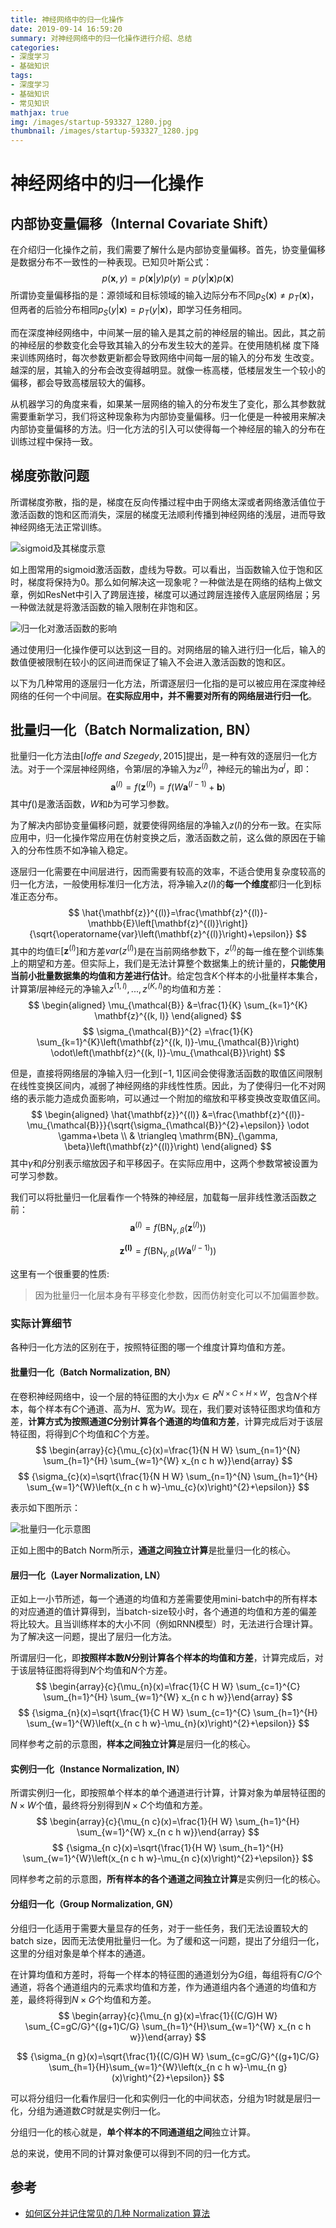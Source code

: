 ```yaml
---
title: 神经网络中的归一化操作
date: 2019-09-14 16:59:20
summary: 对神经网络中的归一化操作进行介绍、总结
categories:
- 深度学习
- 基础知识
tags:
- 深度学习
- 基础知识
- 常见知识
mathjax: true
img: /images/startup-593327_1280.jpg
thumbnail: /images/startup-593327_1280.jpg
---
```


# 神经网络中的归一化操作

## 内部协变量偏移（Internal Covariate Shift）

在介绍归一化操作之前，我们需要了解什么是内部协变量偏移。首先，协变量偏移是数据分布不一致性的一种表现。已知贝叶斯公式：
$$
p(\mathbf{x}, y)=p(\mathbf{x} | y) p(y)=p(y | \mathbf{x}) p(\mathbf{x})
$$
所谓协变量偏移指的是：源领域和目标领域的输入边际分布不同$p_{S}(\mathbf{x}) \neq p_{T}(\mathbf{x})$，但两者的后验分布相同$p_{S}(y | \mathbf{x})=p_{T}(y | \mathbf{x})$，即学习任务相同。

而在深度神经网络中，中间某一层的输入是其之前的神经层的输出。因此，其之前的神经层的参数变化会导致其输入的分布发生较大的差异。在使用随机梯 度下降来训练网络时，每次参数更新都会导致网络中间每一层的输入的分布发 生改变。越深的层，其输入的分布会改变得越明显。就像一栋高楼，低楼层发生一个较小的偏移，都会导致高楼层较大的偏移。

从机器学习的角度来看，如果某一层网络的输入的分布发生了变化，那么其参数就需要重新学习，我们将这种现象称为内部协变量偏移。归一化便是一种被用来解决内部协变量偏移的方法。归一化方法的引入可以使得每一个神经层的输入的分布在训练过程中保持一致。

## 梯度弥散问题

所谓梯度弥散，指的是，梯度在反向传播过程中由于网络太深或者网络激活值位于激活函数的饱和区而消失，深层的梯度无法顺利传播到神经网络的浅层，进而导致神经网络无法正常训练。

![sigmoid及其梯度示意](神经网络中的归一化/1568275983687.png)

如上图常用的sigmoid激活函数，虚线为导数。可以看出，当函数输入位于饱和区时，梯度将保持为0。那么如何解决这一现象呢？一种做法是在网络的结构上做文章，例如ResNet中引入了跨层连接，梯度可以通过跨层连接传入底层网络层；另一种做法就是将激活函数的输入限制在非饱和区。

![归一化对激活函数的影响](神经网络中的归一化/1568276150912.png)

通过使用归一化操作便可以达到这一目的。对网络层的输入进行归一化后，输入的数值便被限制在较小的区间进而保证了输入不会进入激活函数的饱和区。

以下为几种常用的逐层归一化方法，所谓逐层归一化指的是可以被应用在深度神经网络的任何一个中间层。**在实际应用中，并不需要对所有的网络层进行归一化**。

## 批量归一化（Batch Normalization, BN）

批量归一化方法由$[Ioffe \ and\ Szegedy, 2015]$提出，是一种有效的逐层归一化方法。对于一个深层神经网络，令第$l$层的净输入为$z^{(l)}$，神经元的输出为$a^{l}$，即：
$$
\mathbf{a}^{(l)}=f\left(\mathbf{z}^{(l)}\right)=f\left(W \mathbf{a}^{(l-1)}+\mathbf{b}\right)
$$
其中$f()$是激活函数，$W$和$b$为可学习参数。

为了解决内部协变量偏移问题，就要使得网络层的净输入$z{(l)}$的分布一致。在实际应用中，归一化操作常应用在仿射变换之后，激活函数之前，这么做的原因在于输入的分布性质不如净输入稳定。

逐层归一化需要在中间层进行，因而需要有较高的效率，不适合使用复杂度较高的归一化方法，一般使用标准归一化方法，将净输入$z{(l)}$的**每一个维度**都归一化到标准正态分布。
$$
\hat{\mathbf{z}}^{(l)}=\frac{\mathbf{z}^{(l)}-\mathbb{E}\left[\mathbf{z}^{(l)}\right]}{\sqrt{\operatorname{var}\left(\mathbf{z}^{(l)}\right)+\epsilon}}
$$
其中的均值$\mathbb{E}\left[\mathbf{z}^{(l)}\right]$和方差$var(z^{(l)})$是在当前网络参数下，$z^{(l)}$的每一维在整个训练集上的期望和方差。但实际上，我们是无法计算整个数据集上的统计量的，**只能使用当前小批量数据集的均值和方差进行估计**。给定包含$K$个样本的小批量样本集合，计算第$l$层神经元的净输入$z^{(1,l)},...,z^{(K,l)}$的均值和方差：
$$
\begin{aligned} \mu_{\mathcal{B}} &=\frac{1}{K} \sum_{k=1}^{K} \mathbf{z}^{(k, l)} \end{aligned}
$$
$$
\sigma_{\mathcal{B}}^{2} =\frac{1}{K} \sum_{k=1}^{K}\left(\mathbf{z}^{(k, l)}-\mu_{\mathcal{B}}\right) \odot\left(\mathbf{z}^{(k, l)}-\mu_{\mathcal{B}}\right)
$$



但是，直接将网络层的净输入归一化到$[-1,1]$区间会使得激活函数的取值区间限制在线性变换区间内，减弱了神经网络的非线性性质。因此，为了使得归一化不对网络的表示能力造成负面影响，可以通过一个附加的缩放和平移变换改变取值区间。
$$
\begin{aligned} \hat{\mathbf{z}}^{(l)} &=\frac{\mathbf{z}^{(l)}-\mu_{\mathcal{B}}}{\sqrt{\sigma_{\mathcal{B}}^{2}+\epsilon}} \odot \gamma+\beta \\ & \triangleq \mathrm{BN}_{\gamma, \beta}\left(\mathbf{z}^{(l)}\right) \end{aligned}
$$
其中$\gamma$和$\beta$分别表示缩放因子和平移因子。在实际应用中，这两个参数常被设置为可学习参数。

我们可以将批量归一化层看作一个特殊的神经层，加载每一层非线性激活函数之前：
$$
\mathbf{a}^{(l)}=f \left(\mathrm{BN}_{\gamma, \beta}\left(\mathbf{z}^{(l)}\right)\right)
$$

$$
\mathbf{z^{(l)}}=f\left(\mathrm{BN}_{\gamma, \beta} \left(W \mathbf{a}^{(l-1)}\right)\right)
$$



这里有一个很重要的性质:

> 因为批量归一化层本身有平移变化参数，因而仿射变化可以不加偏置参数。

### 实际计算细节

各种归一化方法的区别在于，按照特征图的哪一个维度计算均值和方差。

#### 批量归一化（Batch Normalization, BN）

在卷积神经网络中，设一个层的特征图的大小为$x\in R^{N\times C \times H \times W}$，包含$N$个样本，每个样本有$C$个通道、高为$H$、宽为$W$。现在，我们要对该特征图求均值和方差，**计算方式为按照通道$C$分别计算各个通道的均值和方差**，计算完成后对于该层特征图，将得到$C$个均值和$C$个方差。
$$
\begin{array}{c}{\mu_{c}(x)=\frac{1}{N H W} \sum_{n=1}^{N} \sum_{h=1}^{H} \sum_{w=1}^{W} x_{n c h w}}\end{array}
$$
$$
{\sigma_{c}(x)=\sqrt{\frac{1}{N H W} \sum_{n=1}^{N} \sum_{h=1}^{H} \sum_{w=1}^{W}\left(x_{n c h w}-\mu_{c}(x)\right)^{2}+\epsilon}}
$$



表示如下图所示：

![批量归一化示意图](神经网络中的归一化/v2-cc921c4c597e89a862785a842b0c4293_1200x500.jpg)

正如上图中的Batch Norm所示，**通道之间独立计算**是批量归一化的核心。

#### 层归一化（Layer Normalization, LN）

正如上一小节所述，每一个通道的均值和方差需要使用mini-batch中的所有样本的对应通道的值计算得到，当batch-size较小时，各个通道的均值和方差的偏差将比较大。且当训练样本的大小不同（例如RNN模型）时，无法进行合理计算。为了解决这一问题，提出了层归一化方法。

所谓层归一化，即**按照样本数$N$分别计算各个样本的均值和方差**，计算完成后，对于该层特征图将得到$N$个均值和$N$个方差。
$$
\begin{array}{c}{\mu_{n}(x)=\frac{1}{C H W} \sum_{c=1}^{C} \sum_{h=1}^{H} \sum_{w=1}^{W} x_{n c h w}}\end{array}
$$
$$
 {\sigma_{n}(x)=\sqrt{\frac{1}{C H W} \sum_{c=1}^{C} \sum_{h=1}^{H} \sum_{w=1}^{W}\left(x_{n c h w}-\mu_{n}(x)\right)^{2}+\epsilon}}
$$



同样参考之前的示意图，**样本之间独立计算**是层归一化的核心。

#### 实例归一化（Instance Normalization, IN）

所谓实例归一化，即按照单个样本的单个通道进行计算，计算对象为单层特征图的$N \times W$个值，最终将分别得到$N\times C$个均值和方差。
$$
\begin{array}{c}{\mu_{n c}(x)=\frac{1}{H W} \sum_{h=1}^{H} \sum_{w=1}^{W} x_{n c h w}}\end{array}
$$
$$
{\sigma_{n c}(x)=\sqrt{\frac{1}{H W} \sum_{h=1}^{H} \sum_{w=1}^{W}\left(x_{n c h w}-\mu_{n c}(x)\right)^{2}+\epsilon}}
$$



同样参考之前的示意图，**所有样本的各个通道之间独立计算**是实例归一化的核心。

#### 分组归一化（Group Normalization, GN）

分组归一化适用于需要大量显存的任务，对于一些任务，我们无法设置较大的batch size，因而无法使用批量归一化。为了缓和这一问题，提出了分组归一化，这里的分组对象是单个样本的通道。

在计算均值和方差时，将每一个样本的特征图的通道划分为$G$组，每组将有$C/G$个通道，将各个通道组内的元素求均值和方差，作为通道组内各个通道的均值和方差，最终将得到$N\times G$个均值和方差。
$$
\begin{array}{c}{\mu_{n g}(x)=\frac{1}{(C/G)H W} \sum_{C=gC/G}^{(g+1)C/G} \sum_{h=1}^{H}\sum_{w=1}^{W} x_{n c h w}}\end{array}
$$

$$
{\sigma_{n g}(x)=\sqrt{\frac{1}{(C/G)H W} \sum_{c=gC/G}^{(g+1)C/G} \sum_{h=1}{H}\sum_{w=1}^{W}\left(x_{n c h w}-\mu_{n g}(x)\right)^{2}+\epsilon}}
$$



可以将分组归一化看作层归一化和实例归一化的中间状态，分组为1时就是层归一化，分组为通道数$C$时就是实例归一化。

分组归一化的核心就是，**单个样本的不同通道组之间**独立计算。

总的来说，使用不同的计算对象便可以得到不同的归一化方式。

## 参考

* [如何区分并记住常见的几种 Normalization 算法](https://zhuanlan.zhihu.com/p/69659844)

